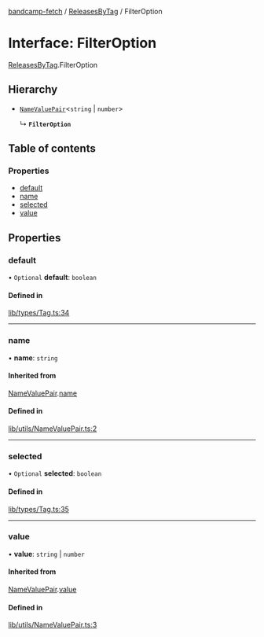 [bandcamp-fetch](../README.md) / [ReleasesByTag](../modules/ReleasesByTag.md) / FilterOption

# Interface: FilterOption

[ReleasesByTag](../modules/ReleasesByTag.md).FilterOption

## Hierarchy

- [`NameValuePair`](NameValuePair.md)<`string` \| `number`\>

  ↳ **`FilterOption`**

## Table of contents

### Properties

- [default](ReleasesByTag.FilterOption.md#default)
- [name](ReleasesByTag.FilterOption.md#name)
- [selected](ReleasesByTag.FilterOption.md#selected)
- [value](ReleasesByTag.FilterOption.md#value)

## Properties

### default

• `Optional` **default**: `boolean`

#### Defined in

[lib/types/Tag.ts:34](https://github.com/patrickkfkan/bandcamp-fetch/blob/eace49c/src/lib/types/Tag.ts#L34)

___

### name

• **name**: `string`

#### Inherited from

[NameValuePair](NameValuePair.md).[name](NameValuePair.md#name)

#### Defined in

[lib/utils/NameValuePair.ts:2](https://github.com/patrickkfkan/bandcamp-fetch/blob/eace49c/src/lib/utils/NameValuePair.ts#L2)

___

### selected

• `Optional` **selected**: `boolean`

#### Defined in

[lib/types/Tag.ts:35](https://github.com/patrickkfkan/bandcamp-fetch/blob/eace49c/src/lib/types/Tag.ts#L35)

___

### value

• **value**: `string` \| `number`

#### Inherited from

[NameValuePair](NameValuePair.md).[value](NameValuePair.md#value)

#### Defined in

[lib/utils/NameValuePair.ts:3](https://github.com/patrickkfkan/bandcamp-fetch/blob/eace49c/src/lib/utils/NameValuePair.ts#L3)
